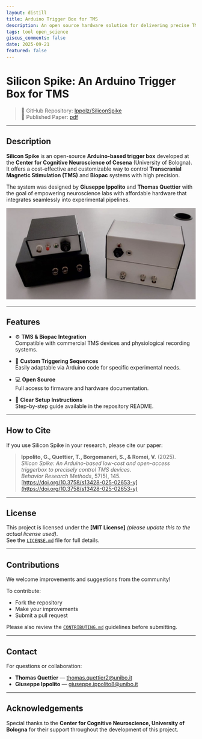 ```yaml
---
layout: distill
title: Arduino Trigger Box for TMS
description: An open source hardware solution for delivering precise TMS triggers.
tags: tool open_science
giscus_comments: false
date: 2025-09-21
featured: false
---
```


# Silicon Spike: An Arduino Trigger Box for TMS

> 🔗 GitHub Repository: [Ippolz/SiliconSpike](https://github.com/Ippolz/SiliconSpike)  
> 📄 Published Paper: [pdf](assets/pdf/paper7.pdf)

---

## Description

**Silicon Spike** is an open-source **Arduino-based trigger box** developed at the **Center for Cognitive Neuroscience of Cesena** (University of Bologna). It offers a cost-effective and customizable way to control **Transcranial Magnetic Stimulation (TMS)** and **Biopac** systems with high precision.

The system was designed by **Giuseppe Ippolito** and **Thomas Quettier** with the goal of empowering neuroscience labs with affordable hardware that integrates seamlessly into experimental pipelines.

![Silicon Spike Trigger Box](../assets/img/triggerbox.png)

---

## Features

- ⚙️ **TMS & Biopac Integration**  
  Compatible with commercial TMS devices and physiological recording systems.

- 🔁 **Custom Triggering Sequences**  
  Easily adaptable via Arduino code for specific experimental needs.

- 💻 **Open Source**  
  Full access to firmware and hardware documentation.

- 📖 **Clear Setup Instructions**  
  Step-by-step guide available in the repository README.

---

## How to Cite

If you use Silicon Spike in your research, please cite our paper:

> **Ippolito, G., Quettier, T., Borgomaneri, S., & Romei, V.** (2025).  
> _Silicon Spike: An Arduino-based low-cost and open-access triggerbox to precisely control TMS devices_.  
> _Behavior Research Methods_, 57(5), 145.  
> [https://doi.org/10.3758/s13428-025-02653-y](https://doi.org/10.3758/s13428-025-02653-y)

---

## License

This project is licensed under the **[MIT License]** _(please update this to the actual license used)_.  
See the [`LICENSE.md`](https://github.com/Ippolz/SiliconSpike/blob/main/LICENSE.md) file for full details.

---

## Contributions

We welcome improvements and suggestions from the community!

To contribute:

- Fork the repository
- Make your improvements
- Submit a pull request

Please also review the [`CONTRIBUTING.md`](https://github.com/Ippolz/SiliconSpike/blob/main/CONTRIBUTING.md) guidelines before submitting.

---

## Contact

For questions or collaboration:

- **Thomas Quettier** — [thomas.quettier2@unibo.it](mailto:thomas.quettier2@unibo.it)
- **Giuseppe Ippolito** — [giuseppe.ippolito8@unibo.it](mailto:giuseppe.ippolito8@unibo.it)

---

## Acknowledgements

Special thanks to the **Center for Cognitive Neuroscience, University of Bologna** for their support throughout the development of this project.
